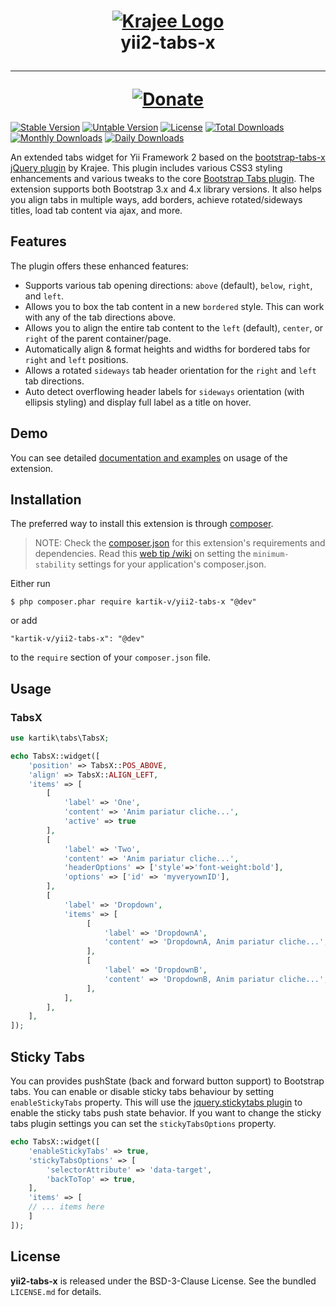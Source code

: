 <h1 align="center">
    <a href="http://demos.krajee.com" title="Krajee Demos" target="_blank">
        <img src="http://kartik-v.github.io/bootstrap-fileinput-samples/samples/krajee-logo-b.png" alt="Krajee Logo"/>
    </a>
    <br>
    yii2-tabs-x
    <hr>
    <a href="https://www.paypal.com/cgi-bin/webscr?cmd=_s-xclick&hosted_button_id=DTP3NZQ6G2AYU"
       title="Donate via Paypal" target="_blank">
        <img src="http://kartik-v.github.io/bootstrap-fileinput-samples/samples/donate.png" alt="Donate"/>
    </a>
</h1>

[![Stable Version](https://poser.pugx.org/kartik-v/yii2-tabs-x/v/stable)](https://packagist.org/packages/kartik-v/yii2-tabs-x)
[![Untable Version](https://poser.pugx.org/kartik-v/yii2-tabs-x/v/unstable)](https://packagist.org/packages/kartik-v/yii2-tabs-x)
[![License](https://poser.pugx.org/kartik-v/yii2-tabs-x/license)](https://packagist.org/packages/kartik-v/yii2-tabs-x)
[![Total Downloads](https://poser.pugx.org/kartik-v/yii2-tabs-x/downloads)](https://packagist.org/packages/kartik-v/yii2-tabs-x)
[![Monthly Downloads](https://poser.pugx.org/kartik-v/yii2-tabs-x/d/monthly)](https://packagist.org/packages/kartik-v/yii2-tabs-x)
[![Daily Downloads](https://poser.pugx.org/kartik-v/yii2-tabs-x/d/daily)](https://packagist.org/packages/kartik-v/yii2-tabs-x)

An extended tabs widget for Yii Framework 2 based on the [bootstrap-tabs-x jQuery plugin](http://plugins.krajee.com/tabs-x) by Krajee. This plugin includes various CSS3 styling enhancements and various tweaks to 
the core [Bootstrap Tabs plugin](http://getbootstrap.com/javascript/#tabs). The extension supports both Bootstrap 3.x and 4.x library versions.
It also helps you align tabs in multiple ways, add borders, achieve rotated/sideways titles, load tab content via ajax, and more. 

## Features  

The plugin offers these enhanced features:

- Supports various tab opening directions: `above` (default), `below`, `right`, and `left`.
- Allows you to box the tab content in a new `bordered` style. This can work with any of the tab directions above.
- Allows you to align the entire tab content to the `left` (default), `center`, or `right` of the parent container/page.
- Automatically align & format heights and widths for bordered tabs for `right` and `left` positions.
- Allows a rotated `sideways` tab header orientation for the `right` and `left` tab directions.
- Auto detect overflowing header labels for `sideways` orientation (with ellipsis styling) and display full label as a title on hover.

## Demo
You can see detailed [documentation and examples](http://demos.krajee.com/tabs-x) on usage of the extension.

## Installation

The preferred way to install this extension is through [composer](http://getcomposer.org/download/).

> NOTE: Check the [composer.json](https://github.com/kartik-v/yii2-tabs-x/blob/master/composer.json) for this extension's requirements and dependencies. Read this [web tip /wiki](http://webtips.krajee.com/setting-composer-minimum-stability-application/) on setting the `minimum-stability` settings for your application's composer.json.

Either run

```
$ php composer.phar require kartik-v/yii2-tabs-x "@dev"
```

or add

```
"kartik-v/yii2-tabs-x": "@dev"
```

to the ```require``` section of your `composer.json` file.

## Usage

### TabsX

```php
use kartik\tabs\TabsX;

echo TabsX::widget([
    'position' => TabsX::POS_ABOVE,
    'align' => TabsX::ALIGN_LEFT,
    'items' => [
        [
            'label' => 'One',
            'content' => 'Anim pariatur cliche...',
            'active' => true
        ],
        [
            'label' => 'Two',
            'content' => 'Anim pariatur cliche...',
            'headerOptions' => ['style'=>'font-weight:bold'],
            'options' => ['id' => 'myveryownID'],
        ],
        [
            'label' => 'Dropdown',
            'items' => [
                 [
                     'label' => 'DropdownA',
                     'content' => 'DropdownA, Anim pariatur cliche...',
                 ],
                 [
                     'label' => 'DropdownB',
                     'content' => 'DropdownB, Anim pariatur cliche...',
                 ],
            ],
        ],
    ],
]);
```
## Sticky Tabs

You can provides pushState (back and forward button support) to Bootstrap tabs. You can enable or disable sticky tabs behaviour by setting `enableStickyTabs` property. This will use the [jquery.stickytabs plugin](https://github.com/timabell/jquery-stickytabs) to enable the sticky tabs push state behavior. If you want to change the sticky tabs plugin settings you can set the `stickyTabsOptions` property.

```php
echo TabsX::widget([
    'enableStickyTabs' => true,
    'stickyTabsOptions' => [
        'selectorAttribute' => 'data-target',
        'backToTop' => true,
    ],
    'items' => [
    // ... items here
    ]
]);
```

## License

**yii2-tabs-x** is released under the BSD-3-Clause License. See the bundled `LICENSE.md` for details.
